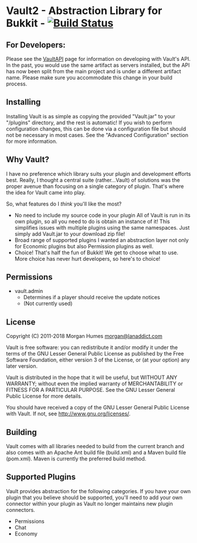 # Vault2 - Abstraction Library for Bukkit - [![Build Status](https://app.travis-ci.com/MilkBowl/Vault.svg?branch=master)](https://app.travis-ci.com/MilkBowl/Vault)

## For Developers:
Please see the [VaultAPI](https://github.com/anjoismysign/VaultAPI2) page for
information on developing with Vault's API. In the past, you would use the same
artifact as servers installed, but the API has now been split from the main
project and is under a different artifact name. Please make sure you accommodate
this change in your build process.

## Installing
Installing Vault is as simple as copying the provided "Vault.jar" to your
"<bukkit-install-dir>/plugins" directory, and the rest is automatic! If you
wish to perform configuration changes, this can be done via a configuration
file but should not be necessary in most cases. See the "Advanced
Configuration" section for more information.


## Why Vault?
I have no preference which library suits your plugin and development efforts
best. Really, I thought a central suite (rather...Vault) of solutions was the
proper avenue than focusing on a single category of plugin. That's where
the idea for Vault came into play.

So, what features do I _think_ you'll like the most?

* No need to include my source code in your plugin
  All of Vault is run in its own plugin, so all you need to do is obtain an
  instance of it! This simplifies issues with multiple plugins using the same
  namespaces. Just simply add Vault.jar to your download zip file!
* Broad range of supported plugins
  I wanted an abstraction layer not only for Economic plugins but also
  Permission plugins as well.
* Choice!
  That's half the fun of Bukkit! We get to choose what to use. More choice
  has never hurt developers, so here's to choice!


## Permissions
* vault.admin
  - Determines if a player should receive the update notices
  - (Not currently used)

## License
Copyright (C) 2011-2018 Morgan Humes <morgan@lanaddict.com>

Vault is free software: you can redistribute it and/or modify
it under the terms of the GNU Lesser General Public License as published by
the Free Software Foundation, either version 3 of the License, or
(at your option) any later version.

Vault is distributed in the hope that it will be useful,
but WITHOUT ANY WARRANTY; without even the implied warranty of
MERCHANTABILITY or FITNESS FOR A PARTICULAR PURPOSE. See the
GNU Lesser General Public License for more details.

You should have received a copy of the GNU Lesser General Public License
with Vault. If not, see <http://www.gnu.org/licenses/>.

## Building
Vault comes with all libraries needed to build from the current branch and
also comes with an Apache Ant build file (build.xml) and a Maven build file
(pom.xml). Maven is currently the preferred build method.


## Supported Plugins
Vault provides abstraction for the following categories. If
you have your own plugin that you believe should be supported, you'll need
to add your own connector within your plugin as Vault no longer maintains
new plugin connectors.

  - Permissions
  - Chat
  - Economy
